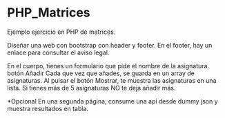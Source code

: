 # PHP_Matrices
Ejemplo ejercicio en PHP de matrices.


Diseñar una web con bootstrap con header y footer.
En el footer, hay un enlace para consultar el aviso legal.

En el cuerpo, tienes un formulario que pide el nombre de la asignatura. botón Añadir
Cada que vez que añades, se guarda en un array de asignaturas.
Al pulsar el botón Mostrar, te muestra las asignaturas en una lista.
Si tienes más de 5 asignaturas NO te deja añadir más.

*Opcional
En una segunda página, consume una api desde dummy json y muestra resultados en tabla.
